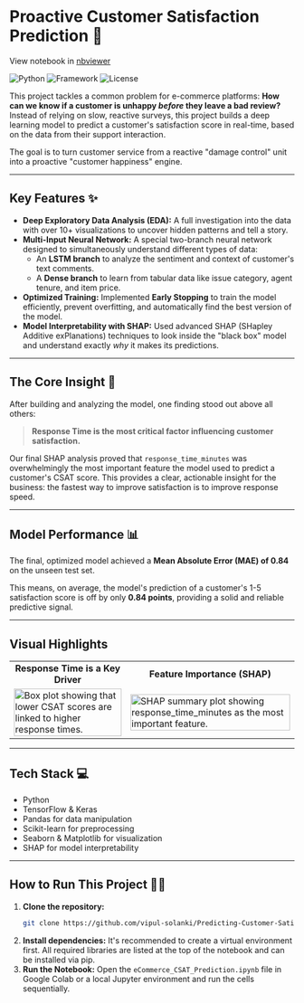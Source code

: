 
# Proactive Customer Satisfaction Prediction 🚀

View notebook in [nbviewer](https://nbviewer.org/github/vipul-solanki/Predicting-Customer-Satisfaction-Deep-learning-Model-/blob/main/DL_Submission.ipynb)

![Python](https://img.shields.io/badge/Python-3.10%2B-blue.svg)
![Framework](https://img.shields.io/badge/Framework-TensorFlow/Keras-orange.svg)
![License](https://img.shields.io/badge/License-MIT-green.svg)

This project tackles a common problem for e-commerce platforms: **How can we know if a customer is unhappy *before* they leave a bad review?** Instead of relying on slow, reactive surveys, this project builds a deep learning model to predict a customer's satisfaction score in real-time, based on the data from their support interaction.

The goal is to turn customer service from a reactive "damage control" unit into a proactive "customer happiness" engine.

---
## Key Features ✨
* **Deep Exploratory Data Analysis (EDA):** A full investigation into the data with over 10+ visualizations to uncover hidden patterns and tell a story.
* **Multi-Input Neural Network:** A special two-branch neural network designed to simultaneously understand different types of data:
    * An **LSTM branch** to analyze the sentiment and context of customer's text comments.
    * A **Dense branch** to learn from tabular data like issue category, agent tenure, and item price.
* **Optimized Training:** Implemented **Early Stopping** to train the model efficiently, prevent overfitting, and automatically find the best version of the model.
* **Model Interpretability with SHAP:** Used advanced SHAP (SHapley Additive exPlanations) techniques to look inside the "black box" model and understand exactly *why* it makes its predictions.

---
## The Core Insight 🎯
After building and analyzing the model, one finding stood out above all others:

> **Response Time is the most critical factor influencing customer satisfaction.**

Our final SHAP analysis proved that `response_time_minutes` was overwhelmingly the most important feature the model used to predict a customer's CSAT score. This provides a clear, actionable insight for the business: the fastest way to improve satisfaction is to improve response speed.

---
## Model Performance 📊
The final, optimized model achieved a **Mean Absolute Error (MAE) of 0.84** on the unseen test set.

This means, on average, the model's prediction of a customer's 1-5 satisfaction score is off by only **0.84 points**, providing a solid and reliable predictive signal.

---
## Visual Highlights
 <table>
  <tr>
    <td align="center"><b>Response Time is a Key Driver</b></td>
    <td align="center"><b>Feature Importance (SHAP)</b></td>
  </tr>
  <tr>
    <td><img src="[RESPONSE TIME CHART](https://github.com/vipul-solanki/Predicting-Customer-Satisfaction-Deep-learning-Model-/blob/main/Response%20Time%20vs.%20CSAT%20Score.png)" alt="Box plot showing that lower CSAT scores are linked to higher response times." width="100%"></td>
    <td><img src="[SHAP PLOT](https://github.com/vipul-solanki/Predicting-Customer-Satisfaction-Deep-learning-Model-/blob/main/shap_chart.png)" alt="SHAP summary plot showing response_time_minutes as the most important feature." width="100%"></td>
  </tr>
 </table>



---
## Tech Stack 💻
* Python
* TensorFlow & Keras
* Pandas for data manipulation
* Scikit-learn for preprocessing
* Seaborn & Matplotlib for visualization
* SHAP for model interpretability

---
## How to Run This Project 🏃‍♂️
1.  **Clone the repository:**
    ```bash
    git clone https://github.com/vipul-solanki/Predicting-Customer-Satisfaction-Deep-learning-Model-
    ```
2.  **Install dependencies:**
    It's recommended to create a virtual environment first. All required libraries are listed at the top of the notebook and can be installed via pip.
3.  **Run the Notebook:**
    Open the `eCommerce_CSAT_Prediction.ipynb` file in Google Colab or a local Jupyter environment and run the cells sequentially.

